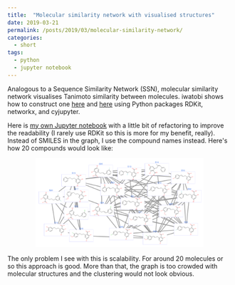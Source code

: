 ```yaml
---
title:  "Molecular similarity network with visualised structures"
date: 2019-03-21
permalink: /posts/2019/03/molecular-similarity-network/
categories: 
  - short
tags:
  - python
  - jupyter notebook
---
```


Analogous to a Sequence Similarity Network (SSN), molecular similarity network visualises Tanimoto similarity between molecules. iwatobi shows how to construct one [here](https://iwatobipen.wordpress.com/2019/03/19/draw-molecular-network-on-jupyter-notebook-with-rdkit-and-cytoscape-js-rdkit-cytoscape/) and [here](https://iwatobipen.wordpress.com/2019/03/20/draw-molecular-network-on-jupyter-notebook-with-rdkit-and-cytoscape-js-2-rdkit-cytoscape/) using Python packages RDKit, networkx, and cyjupyter.

Here is [my own Jupyter notebook](https://github.com/yossadh/yossadh.github.io/blob/master/files/molecular_similarity_network.ipynb) with a little bit of refactoring to improve the readability (I rarely use RDKit so this is more for my benefit, really). Instead of SMILES in the graph, I use the compound names instead. Here's how 20 compounds would look like:

<p align="center">
  <img src="/images/msn.png" height="200px"/>
</p>

The only problem I see with this is scalability. For around 20 molecules or so this approach is good. More than that, the graph is too crowded with molecular structures and the clustering would not look obvious.

